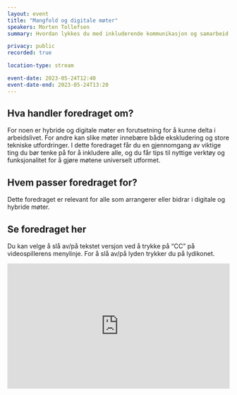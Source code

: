 ```yaml
---
layout: event
title: "Mangfold og digitale møter"
speakers: Morten Tollefsen
summary: Hvordan lykkes du med inkluderende kommunikasjon og samarbeid.

privacy: public
recorded: true

location-type: stream

event-date: 2023-05-24T12:40
event-date-end: 2023-05-24T13:20
---
```

## Hva handler foredraget om?
For noen er hybride og digitale møter en forutsetning for å kunne delta i arbeidslivet. For andre kan slike møter innebære både ekskludering og store tekniske utfordringer. I dette foredraget får du en gjennomgang av viktige ting du bør tenke på for å inkludere alle, og du får tips til nyttige verktøy og funksjonalitet for å gjøre møtene universelt utformet.

## Hvem passer foredraget for?
Dette foredraget er relevant for alle som arrangerer eller bidrar i digitale og hybride møter.

## Se foredraget her

Du kan velge å slå av/på tekstet versjon ved å trykke på “CC” på videospillerens menylinje. For å slå av/på lyden trykker du på lydikonet.

<div style="padding:56.25% 0 0 0;position:relative;"><iframe src="https://player.vimeo.com/video/831928303?h=0b8ef14e2e&amp;badge=0&amp;autopause=0&amp;player_id=0&amp;app_id=58479" frameborder="0" allow="autoplay; fullscreen; picture-in-picture" allowfullscreen style="position:absolute;top:0;left:0;width:100%;height:100%;" title="Mangfold og digitale m&amp;oslash;ter med Morten Tollefsen"></iframe></div><script src="https://player.vimeo.com/api/player.js"></script>
